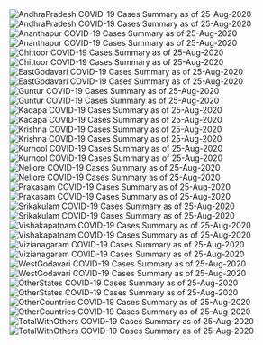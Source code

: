 <img src="https://deepuhub.github.io/COVID-19/GraphsGenerated/25-Aug-2020/AndhraPradesh_25-Aug-2020.jpg" alt="AndhraPradesh COVID-19 Cases Summary as of 25-Aug-2020">
<br>
<img src="https://deepuhub.github.io/COVID-19/GraphsGenerated/25-Aug-2020/Last24Hrs_AndhraPradesh_25-Aug-2020.jpg" alt="AndhraPradesh COVID-19 Cases Summary as of 25-Aug-2020">
<br>
<img src="https://deepuhub.github.io/COVID-19/GraphsGenerated/25-Aug-2020/Ananthapur_25-Aug-2020.jpg" alt="Ananthapur COVID-19 Cases Summary as of 25-Aug-2020">
<br>
<img src="https://deepuhub.github.io/COVID-19/GraphsGenerated/25-Aug-2020/Last24Hrs_Ananthapur_25-Aug-2020.jpg" alt="Ananthapur COVID-19 Cases Summary as of 25-Aug-2020">
<br>
<img src="https://deepuhub.github.io/COVID-19/GraphsGenerated/25-Aug-2020/Chittoor_25-Aug-2020.jpg" alt="Chittoor COVID-19 Cases Summary as of 25-Aug-2020">
<br>
<img src="https://deepuhub.github.io/COVID-19/GraphsGenerated/25-Aug-2020/Last24Hrs_Chittoor_25-Aug-2020.jpg" alt="Chittoor COVID-19 Cases Summary as of 25-Aug-2020">
<br>
<img src="https://deepuhub.github.io/COVID-19/GraphsGenerated/25-Aug-2020/EastGodavari_25-Aug-2020.jpg" alt="EastGodavari COVID-19 Cases Summary as of 25-Aug-2020">
<br>
<img src="https://deepuhub.github.io/COVID-19/GraphsGenerated/25-Aug-2020/Last24Hrs_EastGodavari_25-Aug-2020.jpg" alt="EastGodavari COVID-19 Cases Summary as of 25-Aug-2020">
<br>
<img src="https://deepuhub.github.io/COVID-19/GraphsGenerated/25-Aug-2020/Guntur_25-Aug-2020.jpg" alt="Guntur COVID-19 Cases Summary as of 25-Aug-2020">
<br>
<img src="https://deepuhub.github.io/COVID-19/GraphsGenerated/25-Aug-2020/Last24Hrs_Guntur_25-Aug-2020.jpg" alt="Guntur COVID-19 Cases Summary as of 25-Aug-2020">
<br>
<img src="https://deepuhub.github.io/COVID-19/GraphsGenerated/25-Aug-2020/Kadapa_25-Aug-2020.jpg" alt="Kadapa COVID-19 Cases Summary as of 25-Aug-2020">
<br>
<img src="https://deepuhub.github.io/COVID-19/GraphsGenerated/25-Aug-2020/Last24Hrs_Kadapa_25-Aug-2020.jpg" alt="Kadapa COVID-19 Cases Summary as of 25-Aug-2020">
<br>
<img src="https://deepuhub.github.io/COVID-19/GraphsGenerated/25-Aug-2020/Krishna_25-Aug-2020.jpg" alt="Krishna COVID-19 Cases Summary as of 25-Aug-2020">
<br>
<img src="https://deepuhub.github.io/COVID-19/GraphsGenerated/25-Aug-2020/Last24Hrs_Krishna_25-Aug-2020.jpg" alt="Krishna COVID-19 Cases Summary as of 25-Aug-2020">
<br>
<img src="https://deepuhub.github.io/COVID-19/GraphsGenerated/25-Aug-2020/Kurnool_25-Aug-2020.jpg" alt="Kurnool COVID-19 Cases Summary as of 25-Aug-2020">
<br>
<img src="https://deepuhub.github.io/COVID-19/GraphsGenerated/25-Aug-2020/Last24Hrs_Kurnool_25-Aug-2020.jpg" alt="Kurnool COVID-19 Cases Summary as of 25-Aug-2020">
<br>
<img src="https://deepuhub.github.io/COVID-19/GraphsGenerated/25-Aug-2020/Nellore_25-Aug-2020.jpg" alt="Nellore COVID-19 Cases Summary as of 25-Aug-2020">
<br>
<img src="https://deepuhub.github.io/COVID-19/GraphsGenerated/25-Aug-2020/Last24Hrs_Nellore_25-Aug-2020.jpg" alt="Nellore COVID-19 Cases Summary as of 25-Aug-2020">
<br>
<img src="https://deepuhub.github.io/COVID-19/GraphsGenerated/25-Aug-2020/Prakasam_25-Aug-2020.jpg" alt="Prakasam COVID-19 Cases Summary as of 25-Aug-2020">
<br>
<img src="https://deepuhub.github.io/COVID-19/GraphsGenerated/25-Aug-2020/Last24Hrs_Prakasam_25-Aug-2020.jpg" alt="Prakasam COVID-19 Cases Summary as of 25-Aug-2020">
<br>
<img src="https://deepuhub.github.io/COVID-19/GraphsGenerated/25-Aug-2020/Srikakulam_25-Aug-2020.jpg" alt="Srikakulam COVID-19 Cases Summary as of 25-Aug-2020">
<br>
<img src="https://deepuhub.github.io/COVID-19/GraphsGenerated/25-Aug-2020/Last24Hrs_Srikakulam_25-Aug-2020.jpg" alt="Srikakulam COVID-19 Cases Summary as of 25-Aug-2020">
<br>
<img src="https://deepuhub.github.io/COVID-19/GraphsGenerated/25-Aug-2020/Vishakapatnam_25-Aug-2020.jpg" alt="Vishakapatnam COVID-19 Cases Summary as of 25-Aug-2020">
<br>
<img src="https://deepuhub.github.io/COVID-19/GraphsGenerated/25-Aug-2020/Last24Hrs_Vishakapatnam_25-Aug-2020.jpg" alt="Vishakapatnam COVID-19 Cases Summary as of 25-Aug-2020">
<br>
<img src="https://deepuhub.github.io/COVID-19/GraphsGenerated/25-Aug-2020/Vizianagaram_25-Aug-2020.jpg" alt="Vizianagaram COVID-19 Cases Summary as of 25-Aug-2020">
<br>
<img src="https://deepuhub.github.io/COVID-19/GraphsGenerated/25-Aug-2020/Last24Hrs_Vizianagaram_25-Aug-2020.jpg" alt="Vizianagaram COVID-19 Cases Summary as of 25-Aug-2020">
<br>
<img src="https://deepuhub.github.io/COVID-19/GraphsGenerated/25-Aug-2020/WestGodavari_25-Aug-2020.jpg" alt="WestGodavari COVID-19 Cases Summary as of 25-Aug-2020">
<br>
<img src="https://deepuhub.github.io/COVID-19/GraphsGenerated/25-Aug-2020/Last24Hrs_WestGodavari_25-Aug-2020.jpg" alt="WestGodavari COVID-19 Cases Summary as of 25-Aug-2020">
<br>
<img src="https://deepuhub.github.io/COVID-19/GraphsGenerated/25-Aug-2020/OtherStates_25-Aug-2020.jpg" alt="OtherStates COVID-19 Cases Summary as of 25-Aug-2020">
<br>
<img src="https://deepuhub.github.io/COVID-19/GraphsGenerated/25-Aug-2020/Last24Hrs_OtherStates_25-Aug-2020.jpg" alt="OtherStates COVID-19 Cases Summary as of 25-Aug-2020">
<br>
<img src="https://deepuhub.github.io/COVID-19/GraphsGenerated/25-Aug-2020/OtherCountries_25-Aug-2020.jpg" alt="OtherCountries COVID-19 Cases Summary as of 25-Aug-2020">
<br>
<img src="https://deepuhub.github.io/COVID-19/GraphsGenerated/25-Aug-2020/Last24Hrs_OtherCountries_25-Aug-2020.jpg" alt="OtherCountries COVID-19 Cases Summary as of 25-Aug-2020">
<br>
<img src="https://deepuhub.github.io/COVID-19/GraphsGenerated/25-Aug-2020/TotalWithOthers_25-Aug-2020.jpg" alt="TotalWithOthers COVID-19 Cases Summary as of 25-Aug-2020">
<br>
<img src="https://deepuhub.github.io/COVID-19/GraphsGenerated/25-Aug-2020/Last24Hrs_TotalWithOthers_25-Aug-2020.jpg" alt="TotalWithOthers COVID-19 Cases Summary as of 25-Aug-2020">
<br>
